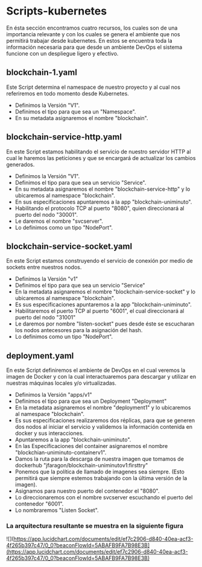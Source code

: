 # Scripts-kubernetes

En ésta sección encontramos cuatro recursos, los cuales son de una importancia relevante y con los cuales se genera el ambiente que nos permitirá trabajar desde kubernetes. En estos se encuentra toda la información necesaria para que desde un ambiente DevOps el sistema funcione con un despliegue ligero y efectivo.

## blockchain-1.yaml

Este Script determina el namespace de nuestro proyecto y al cual nos referiremos en todo momento desde Kubernetes.

- Definimos la Versión "V1".
- Definimos el tipo para que sea un "Namespace".
- En su metadata asignaremos el nombre "blockchain".
	
## blockchain-service-http.yaml
En este Script estamos habilitando el servicio de nuestro servidor HTTP al cual le haremos las peticiones y que se encargará de actualizar los cambios generados.

- Definimos la Versión "V1".
- Definimos el tipo para que sea un servicio "Service".
- En su metadata asignaremos el nombre "blockchain-service-http" y lo ubicaremos al namespace "blockchain".
- En sus especificaciones apuntaremos a la app "blockchain-uniminuto".
- Habilitando el protocolo TCP al puerto "8080", quien direccionará al puerto del nodo "30001".
- Le daremos el nombre "svcserver".
- Lo definimos como un tipo "NodePort". 

## blockchain-service-socket.yaml
En este Script estamos construyendo el servicio de conexión por medio de sockets entre nuestros nodos.

- Definimos la Versión "v1"
- Definimos el tipo para que sea un servicio "Service"
- En la metadata asignaremos el nombre "blockchain-service-socket" y lo ubicaremos al namespace "blockchain".
- Es sus especificaciones apuntaremos a la app "blockchain-uniminuto".
- Habilitaremos el puerto TCP al puerto "6001", el cual direccionará al puerto del nodo "31001"
- Le daremos por nombre "listen-socket" pues desde éste se escucharan los nodos antecesores para la asignación del hash.
- Lo definimos como un tipo "NodePort". 

## deployment.yaml
En este Script definiremos el ambiente de DevOps en el cual veremos la imagen de Docker y con la cual interactuaremos para descargar y utilizar en nuestras máquinas locales y/o virtualizadas.

- Definimos la Versión "apps/v1"
- Definimos el tipo para que sea un Deployment "Deployment"
- En la metadata asignaremos el nombre "deployment1" y lo ubicaremos al namespace "blockchain".
- Es sus especificaciones realizaremos dos réplicas, para que se generen dos nodos al iniciar el servicio y validemos la información contenida en docker y sus interacciones.
- Apuntaremos a la app "blockchain-uniminuto".
- En las Especificaciones del container asignaremos el nombre "blockchian-uniminuto-containerv1".
- Damos la ruta para la descarga de nuestra imagen que tomamos de dockerhub "jfaragon/blockchain-uniminutov1:firsttry"
- Ponemos que la política de llamado de imagenes sea siempre. (Esto permitirá que siempre estemos trabajando con la última versión de la imagen).
- Asignamos para nuestro puerto del contenedor el "8080".
- Lo direccionaremos con el nombre svcserver escuchando el puerto del contenedor "6001".
- Lo nombraremos  "Listen Socket". 

### La arquitectura resultante se muestra en la siguiente figura
![](https://app.lucidchart.com/documents/edit/ef7c2906-d840-40ea-acf3-4f265b397c47/0_0?beaconFlowId=5ABAFB9FA7B98E3B](https://app.lucidchart.com/documents/edit/ef7c2906-d840-40ea-acf3-4f265b397c47/0_0?beaconFlowId=5ABAFB9FA7B98E3B)







